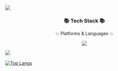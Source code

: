 <img src="https://capsule-render.vercel.app/api?type=waving&color=auto&height=200&section=header&text=IsakGithub&fontSize=90" />
<div align = center>
<h3> 📚 Tech Stack 📚 </h3>
<p> 💥 Platforms & Languages 💥 </p>
</div>

<div align = center>
    <img src="https://img.shields.io/badge/Swift-F05138?style=flat&logo=Swift&logoColor=white"/>
</div>


<img src="https://github-readme-stats.vercel.app/api/top-langs/?username=myuniverse8&layout=compact"><br><br>
[![Top Langs](https://github-readme-stats.vercel.app/api/top-langs/?username=myuniverse8)](https://github.com/myuniverse8/github-readme-stats)


<!--
**isakatty/isakatty** is a ✨ _special_ ✨ repository because its `README.md` (this file) appears on your GitHub profile.

Here are some ideas to get you started:

- 🔭 I’m currently working on ...
- 🌱 I’m currently learning ...
- 👯 I’m looking to collaborate on ...
- 🤔 I’m looking for help with ...
- 💬 Ask me about ...
- 📫 How to reach me: ...
- 😄 Pronouns: ...
- ⚡ Fun fact: ...
-->
